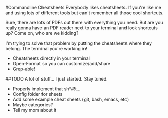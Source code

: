 #Commandline Cheatsheets
Everybody likes cheatsheets. If you're like me and using lots of different tools but can't remember all those cool shortcuts.

Sure, there are lots of PDFs out there with everything you need. But are you really gonna have an PDF reader next to your terminal and look shortcuts up? Come on, who are we kidding?

I'm trying to solve that problem by putting the cheatsheets where they belong. The terminal you're working in!

- Cheatsheets directly in your terminal
- Open-Format so you can customize/add/share
- Grep-able!

##TODO
A lot of stuff... I just started. Stay tuned.

- Properly implement that sh*#!t...
- Config folder for sheets
- Add some example cheat sheets (git, bash, emacs, etc)
- Maybe categories?
- Tell my mom about it
